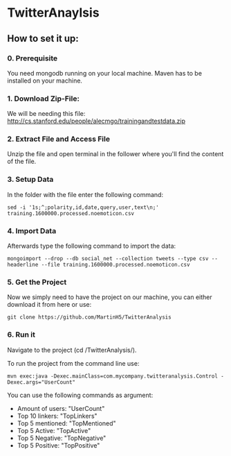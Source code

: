 # TwitterAnaylsis

## How to set it up:

### 0. Prerequisite

You need mongodb running on your local machine.
Maven has to be installed on your machine.

### 1. Download Zip-File:

We will be needing this file:
http://cs.stanford.edu/people/alecmgo/trainingandtestdata.zip

### 2. Extract File and Access File

Unzip the file and open terminal in the follower where you'll find the content of the file.

### 3. Setup Data

In the folder with the file enter the following command:
```
sed -i '1s;^;polarity,id,date,query,user,text\n;' training.1600000.processed.noemoticon.csv
```
### 4. Import Data

Afterwards type the following command to import the data:

```
mongoimport --drop --db social_net --collection tweets --type csv --headerline --file training.1600000.processed.noemoticon.csv
```

### 5. Get the Project

Now we simply need to have the project on our machine, you can either download it from here
or use:
```
git clone https://github.com/MartinH5/TwitterAnalysis
```
### 6. Run it

Navigate to the project (cd /TwitterAnalysis/).

To run the project from the command line use:

```
mvn exec:java -Dexec.mainClass=com.mycompany.twitteranalysis.Control -Dexec.args="UserCount"
```
You can use the following commands as argument:

* Amount of users:  "UserCount"
* Top 10 linkers:   "TopLinkers"
* Top 5 mentioned:  "TopMentioned"
* Top 5 Active:     "TopActive"
* Top 5 Negative:   "TopNegative"
* Top 5 Positive:   "TopPositive" 


